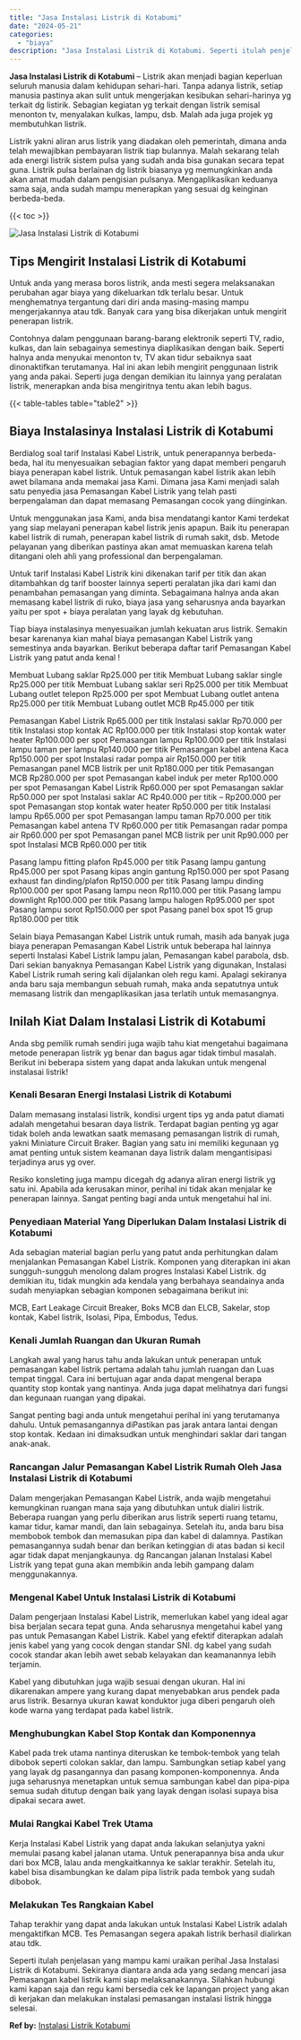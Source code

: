 ```yaml
---
title: "Jasa Instalasi Listrik di Kotabumi"
date: "2024-05-21"
categories: 
  - "biaya"
description: "Jasa Instalasi Listrik di Kotabumi. Seperti itulah penjelasan yang mampu kami uraikan perihal Jasa Instalasi Listrik di Kotabumi. Sekiranya diantara anda ada..."
---
```


**Jasa Instalasi Listrik di Kotabumi** – Listrik akan menjadi bagian keperluan seluruh manusia dalam kehidupan sehari-hari. Tanpa adanya listrik, setiap manusia pastinya akan sulit untuk mengerjakan kesibukan sehari-harinya yg terkait dg listirik. Sebagian kegiatan yg terkait dengan listrik semisal menonton tv, menyalakan kulkas, lampu, dsb. Malah ada juga projek yg membutuhkan listrik.

Listrik yakni aliran arus listrik yang diadakan oleh pemerintah, dimana anda telah mewajibkan pembayaran listrik tiap bulannya. Malah sekarang telah ada energi listrik sistem pulsa yang sudah anda bisa gunakan secara tepat guna. Listrik pulsa berlainan dg listrik biasanya yg memungkinkan anda akan amat mudah dalam pengisian pulsanya. Mengaplikasikan keduanya sama saja, anda sudah mampu menerapkan yang sesuai dg keinginan berbeda-beda.

{{< toc >}}

![Jasa Instalasi Listrik di Kotabumi](/images/instalasi-listrik-murah10.png)

## Tips Mengirit Instalasi Listrik di Kotabumi

Untuk anda yang merasa boros listrik, anda mesti segera melaksanakan perubahan agar biaya yang dikeluarkan tdk terlalu besar. Untuk menghematnya tergantung dari diri anda masing-masing mampu mengerjakannya atau tdk. Banyak cara yang bisa dikerjakan untuk mengirit penerapan listrik.

Contohnya dalam penggunaan barang-barang elektronik seperti TV, radio, kulkas, dan lain sebagainya semestinya diaplikasikan dengan baik. Seperti halnya anda menyukai menonton tv, TV akan tidur sebaiknya saat dinonaktifkan terutamanya. Hal ini akan lebih mengirit penggunaan listrik yang anda pakai. Seperti juga dengan demikian itu lainnya yang peralatan listrik, menerapkan anda bisa mengiritnya tentu akan lebih bagus.

{{< table-tables table="table2" >}}

## Biaya Instalasinya Instalasi Listrik di Kotabumi

Berdialog soal tarif Instalasi Kabel Listrik, untuk penerapannya berbeda-beda, hal itu menyesuaikan sebagian faktor yang dapat memberi pengaruh biaya penerapan kabel listrik. Untuk pemasangan kabel listrik akan lebih awet bilamana anda memakai jasa Kami. Dimana jasa Kami menjadi salah satu penyedia jasa Pemasangan Kabel Listrik yang telah pasti berpengalaman dan dapat memasang Pemasangan cocok yang diinginkan.

Untuk menggunakan jasa Kami, anda bisa mendatangi kantor Kami terdekat yang siap melayani penerapan kabel listrik jenis apapun. Baik itu penerapan kabel listrik di rumah, penerapan kabel listrik di rumah sakit, dsb. Metode pelayanan yang diberikan pastinya akan amat memuaskan karena telah ditangani oleh ahli yang professional dan berpengalaman.

Untuk tarif Instalasi Kabel Listrik kini dikenakan tarif per titik dan akan ditambahkan dg tarif booster lainnya seperti peralatan jika dari kami dan penambahan pemasangan yang diminta. Sebagaimana halnya anda akan memasang kabel listrik di ruko, biaya jasa yang seharusnya anda bayarkan yaitu per spot + biaya peralatan yang layak dg kebutuhan.

Tiap biaya instalasinya menyesuaikan jumlah kekuatan arus listrik. Semakin besar karenanya kian mahal biaya pemasangan Kabel Listrik yang semestinya anda bayarkan. Berikut beberapa daftar tarif Pemasangan Kabel Listrik yang patut anda kenal !

Membuat Lubang saklar Rp25.000 per titik Membuat Lubang saklar single Rp25.000 per titik Membuat Lubang saklar seri Rp25.000 per titik Membuat Lubang outlet telepon Rp25.000 per spot Membuat Lubang outlet antena Rp25.000 per titik Membuat Lubang outlet MCB Rp45.000 per titik

Pemasangan Kabel Listrik Rp65.000 per titik Instalasi saklar Rp70.000 per titik Instalasi stop kontak AC Rp100.000 per titik Instalasi stop kontak water heater Rp100.000 per spot Pemasangan lampu Rp100.000 per titik Instalasi lampu taman per lampu Rp140.000 per titik Pemasangan kabel antena Kaca Rp150.000 per spot Instalasi radar pompa air Rp150.000 per titik Pemasangan panel MCB listrik per unit Rp180.000 per titik Pemasangan MCB Rp280.000 per spot Pemasangan kabel induk per meter Rp100.000 per spot Pemasangan Kabel Listrik Rp60.000 per spot Pemasangan saklar Rp50.000 per spot Instalasi saklar AC Rp40.000 per titik – Rp200.000 per spot Pemasangan stop kontak water heater Rp50.000 per titik Instalasi lampu Rp65.000 per spot Pemasangan lampu taman Rp70.000 per titik Pemasangan kabel antena TV Rp60.000 per titik Pemasangan radar pompa air Rp60.000 per spot Pemasangan panel MCB listrik per unit Rp90.000 per spot Instalasi MCB Rp60.000 per titik

Pasang lampu fitting plafon Rp45.000 per titik Pasang lampu gantung Rp45.000 per spot Pasang kipas angin gantung Rp150.000 per spot Pasang exhaust fan dinding/plafon Rp150.000 per titik Pasang lampu dinding Rp100.000 per spot Pasang lampu neon Rp110.000 per titik Pasang lampu downlight Rp100.000 per titik Pasang lampu halogen Rp95.000 per spot Pasang lampu sorot Rp150.000 per spot Pasang panel box spot 15 grup Rp180.000 per titik

Selain biaya Pemasangan Kabel Listrik untuk rumah, masih ada banyak juga biaya penerapan Pemasangan Kabel Listrik untuk beberapa hal lainnya seperti Instalasi Kabel Listrik lampu jalan, Pemasangan kabel parabola, dsb. Dari sekian banyaknya Pemasangan Kabel Listrik yang digunakan, Instalasi Kabel Listrik rumah sering kali dijalankan oleh regu kami. Apalagi sekiranya anda baru saja membangun sebuah rumah, maka anda sepatutnya untuk memasang listrik dan mengaplikasikan jasa terlatih untuk memasangnya.

## Inilah Kiat Dalam Instalasi Listrik di Kotabumi


Anda sbg pemilik rumah sendiri juga wajib tahu kiat mengetahui bagaimana metode penerapan listrik yg benar dan bagus agar tidak timbul masalah. Berikut ini beberapa sistem yang dapat anda lakukan untuk mengenal instalasai listrik!

### Kenali Besaran Energi Instalasi Listrik di Kotabumi

Dalam memasang instalasi listrik, kondisi urgent tips yg anda patut diamati adalah mengetahui besaran daya listrik. Terdapat bagian penting yg agar tidak boleh anda lewatkan saatk memasang pemasangan listrik di rumah, yakni Miniature Circuit Braker. Bagian yang satu ini memiliki kegunaan yg amat penting untuk sistem keamanan daya listrik dalam mengantisipasi terjadinya arus yg over.

Resiko konsleting juga mampu dicegah dg adanya aliran energi listrik yg satu ini. Apabila ada kerusakan minor, perihal ini tidak akan menjalar ke penerapan lainnya. Sangat penting bagi anda untuk mengetahui hal ini.

### Penyediaan Material Yang Diperlukan Dalam Instalasi Listrik di Kotabumi

Ada sebagian material bagian perlu yang patut anda perhitungkan dalam menjalankan Pemasangan Kabel Listrik. Komponen yang diterapkan ini akan sungguh-sungguh menolong dalam progres Instalasi Kabel Listrik. dg demikian itu, tidak mungkin ada kendala yang berbahaya seandainya anda sudah menyiapkan sebagian komponen sebagaimana berikut ini:

MCB, Eart Leakage Circuit Breaker, Boks MCB dan ELCB, Sakelar, stop kontak, Kabel listrik, Isolasi, Pipa, Embodus, Tedus.

### Kenali Jumlah Ruangan dan Ukuran Rumah

Langkah awal yang harus tahu anda lakukan untuk penerapan untuk pemasangan kabel listrik pertama adalah tahu jumlah ruangan dan Luas tempat tinggal. Cara ini bertujuan agar anda dapat mengenal berapa quantity stop kontak yang nantinya. Anda juga dapat melihatnya dari fungsi dan kegunaan ruangan yang dipakai.

Sangat penting bagi anda untuk mengetahui perihal ini yang terutamanya dahulu. Untuk pemasangannya diPastikan pas jarak antara lantai dengan stop kontak. Kedaan ini dimaksudkan untuk menghindari saklar dari tangan anak-anak.

### Rancangan Jalur Pemasangan Kabel Listrik Rumah Oleh Jasa Instalasi Listrik di Kotabumi

Dalam mengerjakan Pemasangan Kabel Listrik, anda wajib mengetahui kemungkinan ruangan mana saja yang dibutuhkan untuk dialiri listrik. Beberapa ruangan yang perlu diberikan arus listrik seperti ruang tetamu, kamar tidur, kamar mandi, dan lain sebagainya. Setelah itu, anda baru bisa membobok tembok dan memasukan pipa dan kabel di dalamnya. Pastikan pemasangannya sudah benar dan berikan ketinggian di atas badan si kecil agar tidak dapat menjangkaunya. dg Rancangan jalanan Instalasi Kabel Listrik yang tepat guna akan membikin anda lebih gampang dalam menggunakannya.

### Mengenal Kabel Untuk Instalasi Listrik di Kotabumi

Dalam pengerjaan Instalasi Kabel Listrik, memerlukan kabel yang ideal agar bisa berjalan secara tepat guna. Anda seharusnya mengetahui kabel yang pas untuk Pemasangan Kabel Listrik. Kabel yang efektif diterapkan adalah jenis kabel yang yang cocok dengan standar SNI. dg kabel yang sudah cocok standar akan lebih awet sebab kelayakan dan keamanannya lebih terjamin.

Kabel yang dibutuhkan juga wajib sesuai dengan ukuran. Hal ini dikarenakan ampere yang kurang dapat menyebabkan arus pendek pada arus listrik. Besarnya ukuran kawat konduktor juga diberi pengaruh oleh kode warna yang terdapat pada kabel listrik.

### Menghubungkan Kabel Stop Kontak dan Komponennya

Kabel pada trek utama nantinya diteruskan ke tembok-tembok yang telah dibobok seperti colokan saklar, dan lampu. Sambungkan setiap kabel yang yang layak dg pasangannya dan pasang komponen-komponennya. Anda juga seharusnya menetapkan untuk semua sambungan kabel dan pipa-pipa semua sudah ditutup dengan baik yang layak dengan isolasi supaya bisa dipakai secara awet.

### Mulai Rangkai Kabel Trek Utama

Kerja Instalasi Kabel Listrik yang dapat anda lakukan selanjutya yakni memulai pasang kabel jalanan utama. Untuk penerapannya bisa anda ukur dari box MCB, lalau anda mengkaitkannya ke saklar terakhir. Setelah itu, kabel bisa disambungkan ke dalam pipa listrik pada tembok yang sudah dibobok.

### Melakukan Tes Rangkaian Kabel

Tahap terakhir yang dapat anda lakukan untuk Instalasi Kabel Listrik adalah mengaktifkan MCB. Tes Pemasangan segera apakah listrik berhasil dialirkan atau tdk.

Seperti itulah penjelasan yang mampu kami uraikan perihal Jasa Instalasi Listrik di Kotabumi. Sekiranya diantara anda ada yang sedang mencari jasa Pemasangan kabel listrik kami siap melaksanakannya. Silahkan hubungi kami kapan saja dan regu kami bersedia cek ke lapangan project yang akan di kerjakan dan melakukan instalasi pemasangan instalasi listrik hingga selesai.

**Ref by:** [Instalasi Listrik Kotabumi](https://id.wikipedia.org/wiki/Instalasi)
